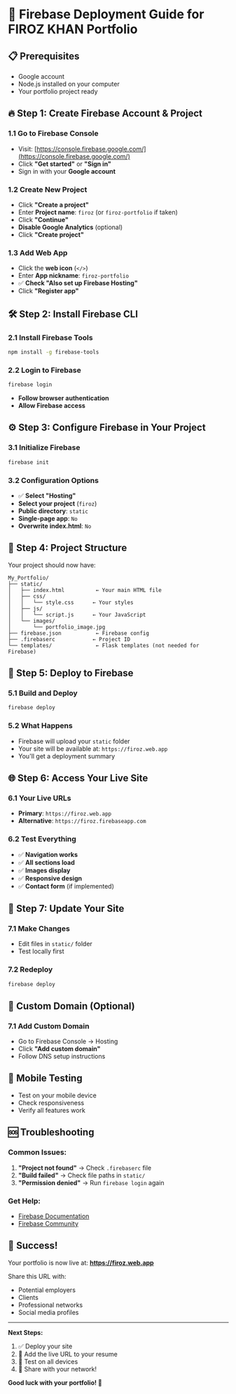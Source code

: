 # 🚀 Firebase Deployment Guide for FIROZ KHAN Portfolio

## 📋 **Prerequisites**
- Google account
- Node.js installed on your computer
- Your portfolio project ready

## 🔥 **Step 1: Create Firebase Account & Project**

### **1.1 Go to Firebase Console**
- Visit: [https://console.firebase.google.com/](https://console.firebase.google.com/)
- Click **"Get started"** or **"Sign in"**
- Sign in with your **Google account**

### **1.2 Create New Project**
- Click **"Create a project"**
- Enter **Project name**: `firoz` (or `firoz-portfolio` if taken)
- Click **"Continue"**
- **Disable Google Analytics** (optional)
- Click **"Create project"**

### **1.3 Add Web App**
- Click the **web icon** (`</>`)
- Enter **App nickname**: `firoz-portfolio`
- ✅ **Check "Also set up Firebase Hosting"**
- Click **"Register app"**

## 🛠️ **Step 2: Install Firebase CLI**

### **2.1 Install Firebase Tools**
```bash
npm install -g firebase-tools
```

### **2.2 Login to Firebase**
```bash
firebase login
```
- **Follow browser authentication**
- **Allow Firebase access**

## ⚙️ **Step 3: Configure Firebase in Your Project**

### **3.1 Initialize Firebase**
```bash
firebase init
```

### **3.2 Configuration Options**
- ✅ **Select "Hosting"**
- **Select your project** (`firoz`)
- **Public directory**: `static`
- **Single-page app**: `No`
- **Overwrite index.html**: `No`

## 📁 **Step 4: Project Structure**
Your project should now have:
```
My_Portfolio/
├── static/
│   ├── index.html          ← Your main HTML file
│   ├── css/
│   │   └── style.css      ← Your styles
│   ├── js/
│   │   └── script.js      ← Your JavaScript
│   └── images/
│       └── portfolio_image.jpg
├── firebase.json           ← Firebase config
├── .firebaserc            ← Project ID
└── templates/              ← Flask templates (not needed for Firebase)
```

## 🚀 **Step 5: Deploy to Firebase**

### **5.1 Build and Deploy**
```bash
firebase deploy
```

### **5.2 What Happens**
- Firebase will upload your `static` folder
- Your site will be available at: `https://firoz.web.app`
- You'll get a deployment summary

## 🌐 **Step 6: Access Your Live Site**

### **6.1 Your Live URLs**
- **Primary**: `https://firoz.web.app`
- **Alternative**: `https://firoz.firebaseapp.com`

### **6.2 Test Everything**
- ✅ **Navigation works**
- ✅ **All sections load**
- ✅ **Images display**
- ✅ **Responsive design**
- ✅ **Contact form** (if implemented)

## 🔄 **Step 7: Update Your Site**

### **7.1 Make Changes**
- Edit files in `static/` folder
- Test locally first

### **7.2 Redeploy**
```bash
firebase deploy
```

## 🎯 **Custom Domain (Optional)**

### **7.1 Add Custom Domain**
- Go to Firebase Console → Hosting
- Click **"Add custom domain"**
- Follow DNS setup instructions

## 📱 **Mobile Testing**
- Test on your mobile device
- Check responsiveness
- Verify all features work

## 🆘 **Troubleshooting**

### **Common Issues:**
1. **"Project not found"** → Check `.firebaserc` file
2. **"Build failed"** → Check file paths in `static/`
3. **"Permission denied"** → Run `firebase login` again

### **Get Help:**
- [Firebase Documentation](https://firebase.google.com/docs/hosting)
- [Firebase Community](https://firebase.google.com/community)

## 🎉 **Success!**
Your portfolio is now live at: **https://firoz.web.app**

Share this URL with:
- Potential employers
- Clients
- Professional networks
- Social media profiles

---

**Next Steps:**
1. ✅ Deploy your site
2. 🔗 Add the live URL to your resume
3. 📱 Test on all devices
4. 🚀 Share with your network!

**Good luck with your portfolio! 🚀**

